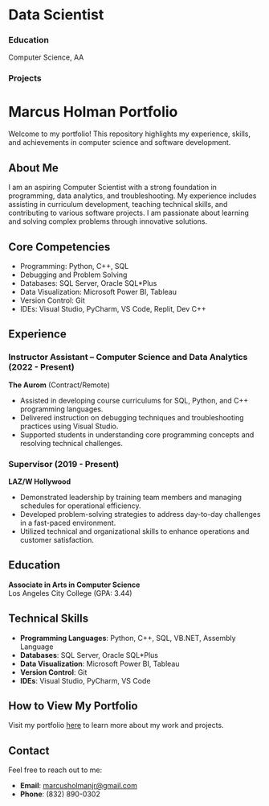 # Data Scientist

### Education
Computer Science, AA

### Projects

# Marcus Holman Portfolio

Welcome to my portfolio! This repository highlights my experience, skills, and achievements in computer science and software development.

## About Me
I am an aspiring Computer Scientist with a strong foundation in programming, data analytics, and troubleshooting. My experience includes assisting in curriculum development, teaching technical skills, and contributing to various software projects. I am passionate about learning and solving complex problems through innovative solutions.

## Core Competencies
- Programming: Python, C++, SQL
- Debugging and Problem Solving
- Databases: SQL Server, Oracle SQL*Plus
- Data Visualization: Microsoft Power BI, Tableau
- Version Control: Git
- IDEs: Visual Studio, PyCharm, VS Code, Replit, Dev C++

## Experience
### Instructor Assistant – Computer Science and Data Analytics (2022 - Present)  
**The Aurom** (Contract/Remote)  
- Assisted in developing course curriculums for SQL, Python, and C++ programming languages.  
- Delivered instruction on debugging techniques and troubleshooting practices using Visual Studio.  
- Supported students in understanding core programming concepts and resolving technical challenges.

### Supervisor (2019 - Present)  
**LAZ/W Hollywood**  
- Demonstrated leadership by training team members and managing schedules for operational efficiency.  
- Developed problem-solving strategies to address day-to-day challenges in a fast-paced environment.  
- Utilized technical and organizational skills to enhance operations and customer satisfaction.  

## Education
**Associate in Arts in Computer Science**  
Los Angeles City College (GPA: 3.44)

## Technical Skills
- **Programming Languages**: Python, C++, SQL, VB.NET, Assembly Language  
- **Databases**: SQL Server, Oracle SQL*Plus  
- **Data Visualization**: Microsoft Power BI, Tableau  
- **Version Control**: Git  
- **IDEs**: Visual Studio, PyCharm, VS Code  

## How to View My Portfolio
Visit my portfolio [here](https://your-github-username.github.io) to learn more about my work and projects.

## Contact
Feel free to reach out to me:
- **Email**: marcusholmanjr@gmail.com  
- **Phone**: (832) 890-0302  
